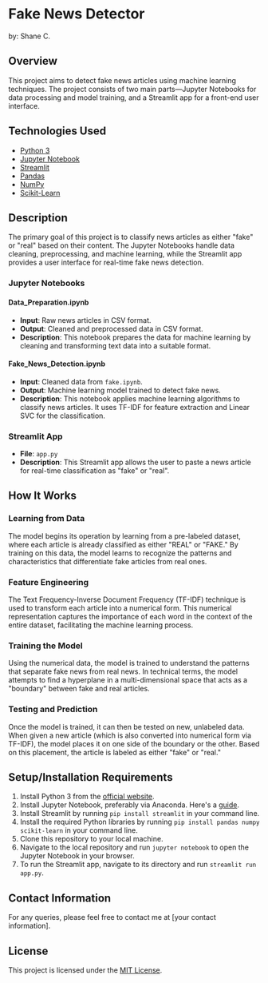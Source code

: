 # Fake News Detector
by: Shane C. 
## Overview
This project aims to detect fake news articles using machine learning techniques. The project consists of two main parts—Jupyter Notebooks for data processing and model training, and a Streamlit app for a front-end user interface.

## Technologies Used
- [Python 3](https://www.python.org/downloads/)
- [Jupyter Notebook](https://jupyter.org/install)
- [Streamlit](https://streamlit.io/)
- [Pandas](https://pandas.pydata.org/)
- [NumPy](https://numpy.org/)
- [Scikit-Learn](https://scikit-learn.org/stable/)

## Description
The primary goal of this project is to classify news articles as either "fake" or "real" based on their content. The Jupyter Notebooks handle data cleaning, preprocessing, and machine learning, while the Streamlit app provides a user interface for real-time fake news detection.

### Jupyter Notebooks
#### Data_Preparation.ipynb
- **Input**: Raw news articles in CSV format.
- **Output**: Cleaned and preprocessed data in CSV format.
- **Description**: This notebook prepares the data for machine learning by cleaning and transforming text data into a suitable format.

#### Fake_News_Detection.ipynb
- **Input**: Cleaned data from `fake.ipynb`.
- **Output**: Machine learning model trained to detect fake news.
- **Description**: This notebook applies machine learning algorithms to classify news articles. It uses TF-IDF for feature extraction and Linear SVC for the classification.

### Streamlit App
- **File**: `app.py`
- **Description**: This Streamlit app allows the user to paste a news article for real-time classification as "fake" or "real".

## How It Works

### Learning from Data
The model begins its operation by learning from a pre-labeled dataset, where each article is already classified as either "REAL" or "FAKE." By training on this data, the model learns to recognize the patterns and characteristics that differentiate fake articles from real ones.

### Feature Engineering
The Text Frequency-Inverse Document Frequency (TF-IDF) technique is used to transform each article into a numerical form. This numerical representation captures the importance of each word in the context of the entire dataset, facilitating the machine learning process.

### Training the Model
Using the numerical data, the model is trained to understand the patterns that separate fake news from real news. In technical terms, the model attempts to find a hyperplane in a multi-dimensional space that acts as a "boundary" between fake and real articles. 

### Testing and Prediction
Once the model is trained, it can then be tested on new, unlabeled data. When given a new article (which is also converted into numerical form via TF-IDF), the model places it on one side of the boundary or the other. Based on this placement, the article is labeled as either "fake" or "real."



## Setup/Installation Requirements
1. Install Python 3 from the [official website](https://www.python.org/downloads/).
2. Install Jupyter Notebook, preferably via Anaconda. Here's a [guide](https://www.datacamp.com/community/tutorials/installing-jupyter-notebook).
3. Install Streamlit by running `pip install streamlit` in your command line.
4. Install the required Python libraries by running `pip install pandas numpy scikit-learn` in your command line.
5. Clone this repository to your local machine.
6. Navigate to the local repository and run `jupyter notebook` to open the Jupyter Notebook in your browser.
7. To run the Streamlit app, navigate to its directory and run `streamlit run app.py`.

## Contact Information
For any queries, please feel free to contact me at [your contact information].

## License
This project is licensed under the [MIT License](LICENSE).
